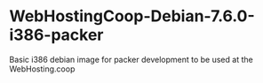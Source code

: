 WebHostingCoop-Debian-7.6.0-i386-packer
========================

Basic i386 debian image for packer development to be used at the WebHosting.coop
